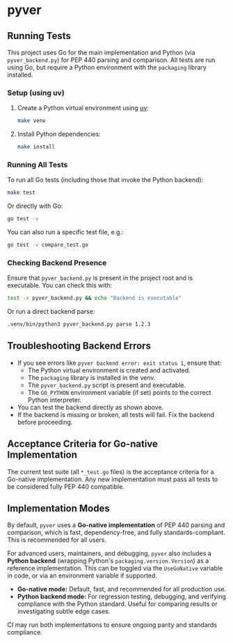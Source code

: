 # pyver

## Running Tests

This project uses Go for the main implementation and Python (via `pyver_backend.py`) for PEP 440 parsing and comparison. All tests are run using Go, but require a Python environment with the `packaging` library installed.

### Setup (using uv)

1. Create a Python virtual environment using [uv](https://github.com/astral-sh/uv):

   ```sh
   make venv
   ```

2. Install Python dependencies:

   ```sh
   make install
   ```

### Running All Tests

To run all Go tests (including those that invoke the Python backend):

```sh
make test
```

Or directly with Go:

```sh
go test -v
```

You can also run a specific test file, e.g.:

```sh
go test -v compare_test.go
```

### Checking Backend Presence

Ensure that `pyver_backend.py` is present in the project root and is executable. You can check this with:

```sh
test -x pyver_backend.py && echo "Backend is executable"
```

Or run a direct backend parse:

```sh
.venv/bin/python3 pyver_backend.py parse 1.2.3
```

## Troubleshooting Backend Errors

- If you see errors like `pyver backend error: exit status 1`, ensure that:
  - The Python virtual environment is created and activated.
  - The `packaging` library is installed in the venv.
  - The `pyver_backend.py` script is present and executable.
  - The `GO_PYTHON` environment variable (if set) points to the correct Python interpreter.
- You can test the backend directly as shown above.
- If the backend is missing or broken, all tests will fail. Fix the backend before proceeding.

## Acceptance Criteria for Go-native Implementation

The current test suite (all `*_test.go` files) is the acceptance criteria for a Go-native implementation. Any new implementation must pass all tests to be considered fully PEP 440 compatible.

## Implementation Modes

By default, `pyver` uses a **Go-native implementation** of PEP 440 parsing and comparison, which is fast, dependency-free, and fully standards-compliant. This is recommended for all users.

For advanced users, maintainers, and debugging, `pyver` also includes a **Python backend** (wrapping Python's `packaging.version.Version`) as a reference implementation. This can be toggled via the `UseGoNative` variable in code, or via an environment variable if supported.

- **Go-native mode:** Default, fast, and recommended for all production use.
- **Python backend mode:** For regression testing, debugging, and verifying compliance with the Python standard. Useful for comparing results or investigating subtle edge cases.

CI may run both implementations to ensure ongoing parity and standards compliance.
